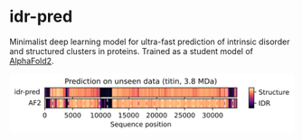 # idr-pred
Minimalist deep learning model for ultra-fast prediction of intrinsic disorder and structured clusters in proteins. Trained as a student model of [AlphaFold2](https://www.nature.com/articles/s41586-021-03819-2).

![Titin prediction](image.svg)
